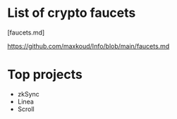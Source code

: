 # List of crypto faucets
[faucets.md]

https://github.com/maxkoud/Info/blob/main/faucets.md

# Top projects
- zkSync
- Linea
- Scroll
